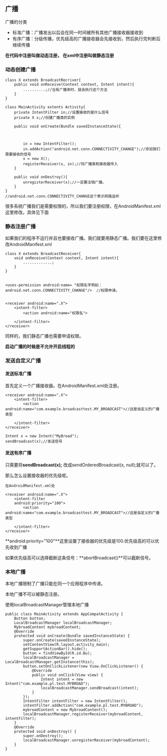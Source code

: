 ## 广播
广播的分类
- 标准广播：广播发出以后会在同一时间被所有其他广播接收器接收到
- 有序广播：分级传播，优先级高的广播接收器会先接收到，然后执行完判断后继续传播

**在代码中注册叫做动态注册， 在xml中注册叫做静态注册**
### 动态创建广播
```
class X extends BroadcastRecriver{
    public void onReceive(Context context, Intent intent){
        ..........;//当有广播来时，就会执行这个方法
    }
}

class MainActivity extents Activity{
    private IntentFilter in;//设置接收的是什么信号
    private X x;//创建广播类的实例
    
    public void onCreate(Bundle savedInstanceState){
        
        
        
        in = new IntentFilter();
        in.addAction("android.net.conn.CONNECTIVITY_CHANGE");//添加我们需要接收的信号
        x = new X();
        registerReceiver(x, in);//将广播类和接收器传入
    }
    
    public void onDestroy(){
        unregisterReceiver(x);//一定要注销广播。
    }
}
//android.net.conn.CONNECTIVITY_CHANGE这个表示网路监听
```
很多系统广播我们是需要权限的，所以我们要注册权限，在AndroidManifest.xml这里修改。具体见下面
### 静态注册广播
如果我们的程序不运行并且也要接收广播。我们就要用静态广播。我们要在这里修改AndroidManifest.xml
```
class X extends BroadcastReceiver{
    void onReceive(Context context, Intent intent){
        .............;
    }
}


<uses-permission android:name= "权限名字例如：android.net.conn.CONNECTIVITY_CHANGE"/>  //权限申请。


<receiver android:name=".X">
    <intent-filter>
        <action android:name="权限名">
    
    </intent-filter>
</receiver>
```
同样的，我们静态广播也需要申请权限。

**启动广播的时候是不允许开启线程的**

### 发送自定义广播
#### 发送标准广播
首先定义一个广播接收器。在AndroidManifest.xml处注册。
```
<receiver android:name=".X">
    <intent-filter>
        <action android:name="com.example.broadcasttest.MY_BROADCAST">//这是自定义的广播类型
    
    </intent-filter>
</receiver>

Intent x = new Intent("MyBroad");
sendBroadcast(x);//发送信号
```
#### 发送有序广播
只需要将**sendBroadcast(x);** 改成sendOrderedBroadcast(x, null);就可以了。

那么怎么设置接收器的优先级呢。

```
在AndroidManifest.xml处

<receiver android:name=".X">
    <intent-filter 
    android:priority="100">
        <action android:name="com.example.broadcasttest.MY_BROADCAST">//这是自定义的广播类型
    
    </intent-filter>
</receiver>
```
**android:priority="100"**这里设置了接收器的优先级是100.优先级高的可以优先收到广播

如果优先级高可以选择截断这条信号：**abortBroadcast()**可以截断信号。
### 本地广播
本地广播限制了广播只能在同一个应用程序中传递。

本地广播不可以被静态注册。

使用localBroadcastManager管理本地广播
```
public class MainActivity extends AppCompatActivity {
    Button button;
    LocalBroadcastManager localBroadcastManager;
    MybroadContent mybroadContent;
    @Override
    protected void onCreate(Bundle savedInstanceState) {
        super.onCreate(savedInstanceState);
        setContentView(R.layout.activity_main);
        getSupportActionBar().hide();
        button = findViewById(R.id.Bu);
        localBroadcastManager = LocalBroadcastManager.getInstance(this);
        button.setOnClickListener(new View.OnClickListener() {
            @Override
            public void onClick(View view) {
                Intent intent = new Intent("com.example.pl.test.MYBROAD");
                localBroadcastManager.sendBroadcast(intent);
            }
        });
        IntentFilter intentFilter = new IntentFilter();
        intentFilter.addAction("com.example.pl.test.MYBROAD");
        mybroadContent = new MybroadContent();
        localBroadcastManager.registerReceiver(mybroadContent, intentFilter);
    }
    @Override
    protected void onDestroy() {
        super.onDestroy();
        localBroadcastManager.unregisterReceiver(mybroadContent);
    }
}
```